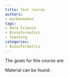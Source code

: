 ```yaml
---
title: Test course
authors:
- markmcmahon
tags: 
- Data Science
- Bioinformatics
- Teaching
categories:
- Bioinformatics
---
```


The goals for this course are:

Material can be found:


